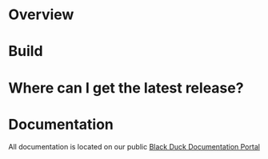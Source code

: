 # Overview


# Build


# Where can I get the latest release?


# Documentation

All documentation is located on our public [Black Duck Documentation Portal](https://documentation.blackduck.com/)

